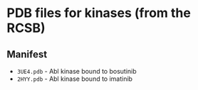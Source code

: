 # PDB files for kinases (from the RCSB)

## Manifest
* `3UE4.pdb` - Abl kinase bound to bosutinib
* `2HYY.pdb` - Abl kinase bound to imatinib
